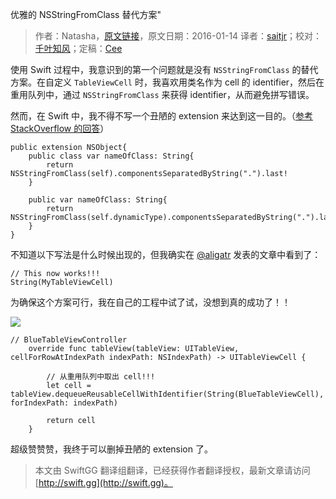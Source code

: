 优雅的 NSStringFromClass 替代方案"

> 作者：Natasha，[原文链接](https://www.natashatherobot.com/nsstringfromclass-in-swift/)，原文日期：2016-01-14
> 译者：[saitjr](http://www.saitjr.com)；校对：[千叶知风](http://weibo.com/xiaoxxiao)；定稿：[Cee](https://github.com/Cee)
  










使用 Swift 过程中，我意识到的第一个问题就是没有 `NSStringFromClass` 的替代方案。在自定义 `TableViewCell` 时，我喜欢用类名作为 cell 的 identifier，然后在重用队列中，通过 `NSStringFromClass` 来获得 identifier，从而避免拼写错误。

然而，在 Swift 中，我不得不写一个丑陋的 extension 来达到这一目的。（[参考 StackOverflow 的回答](http://stackoverflow.com/questions/24107658/get-a-user-readable-version-of-the-class-name-in-swift-in-objc-nsstringfromclas)）



    
    public extension NSObject{
        public class var nameOfClass: String{
            return NSStringFromClass(self).componentsSeparatedByString(".").last!
        }
    
        public var nameOfClass: String{
            return NSStringFromClass(self.dynamicType).componentsSeparatedByString(".").last!
        }
    }

不知道以下写法是什么时候出现的，但我确实在 [@aligatr](http://alisoftware.github.io/swift/generics/2016/01/06/generic-tableviewcells/) 发表的文章中看到了：

    
    // This now works!!!
    String(MyTableViewCell)

为确保这个方案可行，我在自己的工程中试了试，没想到真的成功了！！

![](http://swift.gg/img/articles/nsstringfromclass-in-swift/Screen-Shot-2016-01-15-at-9.12.02-AM.png1454009116.0360203)

    
    // BlueTableViewController
        override func tableView(tableView: UITableView, cellForRowAtIndexPath indexPath: NSIndexPath) -> UITableViewCell {
    
            // 从重用队列中取出 cell!!!
            let cell = tableView.dequeueReusableCellWithIdentifier(String(BlueTableViewCell), forIndexPath: indexPath)
    
            return cell
        }

超级赞赞赞，我终于可以删掉丑陋的 extension 了。
> 本文由 SwiftGG 翻译组翻译，已经获得作者翻译授权，最新文章请访问 [http://swift.gg](http://swift.gg)。